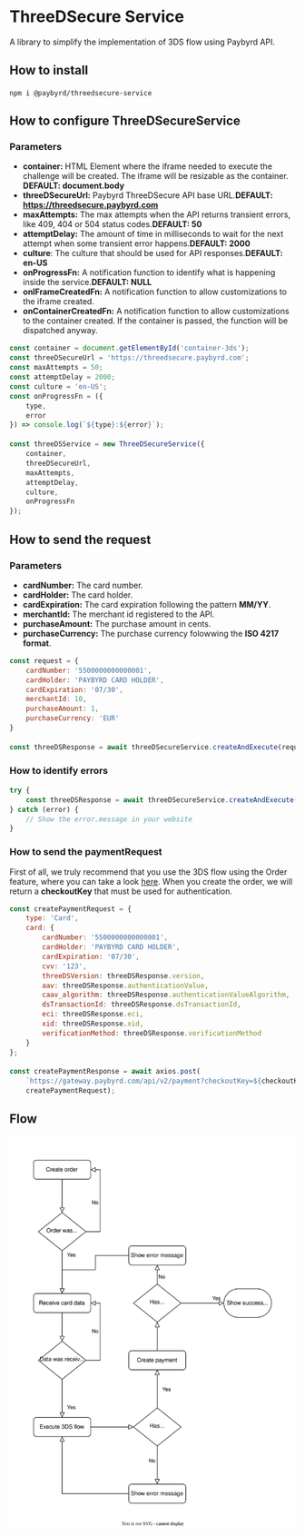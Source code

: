 # ThreeDSecure Service

A library to simplify the implementation of 3DS flow using Paybyrd API.

## How to install

```npm i @paybyrd/threedsecure-service```

## How to configure ThreeDSecureService

### Parameters

* **container:** HTML Element where the iframe needed to execute the challenge will be created. The iframe will be resizable as the container. **DEFAULT: document.body**
* **threeDSecureUrl:** Paybyrd ThreeDSecure API base URL.**DEFAULT: https://threedsecure.paybyrd.com**
* **maxAttempts:** The max attempts when the API returns transient errors, like 409, 404 or 504 status codes.**DEFAULT: 50**
* **attemptDelay:** The amount of time in milliseconds to wait for the next attempt when some transient error happens.**DEFAULT: 2000**
* **culture**: The culture that should be used for API responses.**DEFAULT: en-US**
* **onProgressFn:** A notification function to identify what is happening inside the service.**DEFAULT: NULL**
* **onIFrameCreatedFn:** A notification function to allow customizations to the iframe created.
* **onContainerCreatedFn:** A notification function to allow customizations to the container created. If the container is passed, the function will be dispatched anyway.


```js
const container = document.getElementById('container-3ds');
const threeDSecureUrl = 'https://threedsecure.paybyrd.com';
const maxAttempts = 50;
const attemptDelay = 2000;
const culture = 'en-US';
const onProgressFn = ({
    type,
    error
}) => console.log(`${type}:${error}`);

const threeDSService = new ThreeDSecureService({
    container,
    threeDSecureUrl,
    maxAttempts,
    attemptDelay,
    culture,
    onProgressFn
});
```

## How to send the request

### Parameters
* **cardNumber:** The card number.
* **cardHolder:** The card holder.
* **cardExpiration:** The card expiration following the pattern **MM/YY**.
* **merchantId:** The merchant id registered to the API.
* **purchaseAmount:** The purchase amount in cents.
* **purchaseCurrency:** The purchase currency folowwing the **ISO 4217 format**.

```js
const request = {
    cardNumber: '5500000000000001',
    cardHolder: 'PAYBYRD CARD HOLDER',
    cardExpiration: '07/30',
    merchantId: 10,
    purchaseAmount: 1,
    purchaseCurrency: 'EUR'
}

const threeDSResponse = await threeDSecureService.createAndExecute(request);
```

### How to identify errors

```js
try {
    const threeDSResponse = await threeDSecureService.createAndExecute(request);
} catch (error) {
    // Show the error.message in your website
}
```

### How to send the paymentRequest

First of all, we truly recommend that you use the 3DS flow using the Order feature, where you can take a look [here](https://docs.paybyrd.com/docs/hosted-form-v2). When you create the order, we will return a **checkoutKey** that must be used for authentication.

```js
const createPaymentRequest = {
    type: 'Card',
    card: {
        cardNumber: '5500000000000001',
        cardHolder: 'PAYBYRD CARD HOLDER',
        cardExpiration: '07/30',
        cvv: '123',
        threeDSVersion: threeDSResponse.version,
        aav: threeDSResponse.authenticationValue,
        caav_algorithm: threeDSResponse.authenticationValueAlgorithm,
        dsTransactionId: threeDSResponse.dsTransactionId,
        eci: threeDSResponse.eci,
        xid: threeDSResponse.xid,
        verificationMethod: threeDSResponse.verificationMethod
    }
};

const createPaymentResponse = await axios.post(
    `https://gateway.paybyrd.com/api/v2/payment?checkoutKey=${checkoutKey}`,
    createPaymentRequest);
```

## Flow

![3DS flow](./images/3DS-flow.svg)